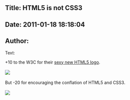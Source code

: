 Title: HTML5 is not CSS3
----
Date: 2011-01-18 18:18:04
----
Author: 
----
Text:

+10 to the W3C for their <a href="http://www.w3.org/html/logo/" target="_blank">sexy new HTML5 logo</a>.<br/><br/><img src="http://www.w3.org/html/logo/downloads/HTML5_Logo.svg" /><br/><br/>But -20 for encouraging the conflation of HTML5 and CSS3.<br/><br/><img src="http://webinista.s3.amazonaws.com/opera_blog_images/css3isnothtml5.png" /><br/><br/>
